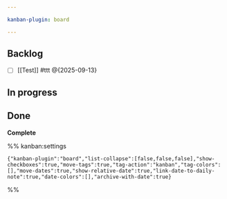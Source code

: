 ```yaml
---

kanban-plugin: board

---
```


## Backlog

- [ ] [[Test]] #ttt @{2025-09-13}


## In progress



## Done

**Complete**




%% kanban:settings
```
{"kanban-plugin":"board","list-collapse":[false,false,false],"show-checkboxes":true,"move-tags":true,"tag-action":"kanban","tag-colors":[],"move-dates":true,"show-relative-date":true,"link-date-to-daily-note":true,"date-colors":[],"archive-with-date":true}
```
%%